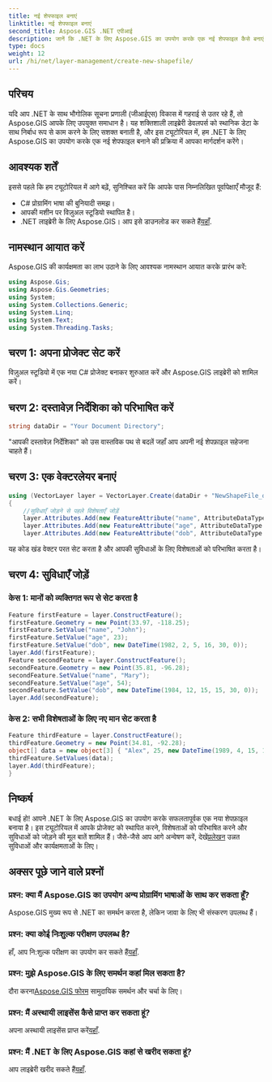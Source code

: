 ```yaml
---
title: नई शेपफाइल बनाएं
linktitle: नई शेपफाइल बनाएं
second_title: Aspose.GIS .NET एपीआई
description: जानें कि .NET के लिए Aspose.GIS का उपयोग करके एक नई शेपफाइल कैसे बनाएं। हमारे चरण-दर-चरण मार्गदर्शिका का पालन करें और स्थानिक डेटा हेरफेर की शक्ति को अनलॉक करें।
type: docs
weight: 12
url: /hi/net/layer-management/create-new-shapefile/
---
```

## परिचय
यदि आप .NET के साथ भौगोलिक सूचना प्रणाली (जीआईएस) विकास में गहराई से उतर रहे हैं, तो Aspose.GIS आपके लिए उपयुक्त समाधान है। यह शक्तिशाली लाइब्रेरी डेवलपर्स को स्थानिक डेटा के साथ निर्बाध रूप से काम करने के लिए सशक्त बनाती है, और इस ट्यूटोरियल में, हम .NET के लिए Aspose.GIS का उपयोग करके एक नई शेपफाइल बनाने की प्रक्रिया में आपका मार्गदर्शन करेंगे।
## आवश्यक शर्तें
इससे पहले कि हम ट्यूटोरियल में आगे बढ़ें, सुनिश्चित करें कि आपके पास निम्नलिखित पूर्वापेक्षाएँ मौजूद हैं:
- C# प्रोग्रामिंग भाषा की बुनियादी समझ।
- आपकी मशीन पर विज़ुअल स्टूडियो स्थापित है।
-  .NET लाइब्रेरी के लिए Aspose.GIS। आप इसे डाउनलोड कर सकते हैं[यहाँ](https://releases.aspose.com/gis/net/).
## नामस्थान आयात करें
Aspose.GIS की कार्यक्षमता का लाभ उठाने के लिए आवश्यक नामस्थान आयात करके प्रारंभ करें:
```csharp
using Aspose.Gis;
using Aspose.Gis.Geometries;
using System;
using System.Collections.Generic;
using System.Linq;
using System.Text;
using System.Threading.Tasks;
```
## चरण 1: अपना प्रोजेक्ट सेट करें
विज़ुअल स्टूडियो में एक नया C# प्रोजेक्ट बनाकर शुरुआत करें और Aspose.GIS लाइब्रेरी को शामिल करें।
## चरण 2: दस्तावेज़ निर्देशिका को परिभाषित करें
```csharp
string dataDir = "Your Document Directory";
```
"आपकी दस्तावेज़ निर्देशिका" को उस वास्तविक पथ से बदलें जहाँ आप अपनी नई शेपफ़ाइल सहेजना चाहते हैं।
## चरण 3: एक वेक्टरलेयर बनाएं
```csharp
using (VectorLayer layer = VectorLayer.Create(dataDir + "NewShapeFile_out.shp", Drivers.Shapefile))
{
    //सुविधाएँ जोड़ने से पहले विशेषताएँ जोड़ें
    layer.Attributes.Add(new FeatureAttribute("name", AttributeDataType.String));
    layer.Attributes.Add(new FeatureAttribute("age", AttributeDataType.Integer));
    layer.Attributes.Add(new FeatureAttribute("dob", AttributeDataType.DateTime));
```
यह कोड खंड वेक्टर परत सेट करता है और आपकी सुविधाओं के लिए विशेषताओं को परिभाषित करता है।
## चरण 4: सुविधाएँ जोड़ें
### केस 1: मानों को व्यक्तिगत रूप से सेट करता है
```csharp
Feature firstFeature = layer.ConstructFeature();
firstFeature.Geometry = new Point(33.97, -118.25);
firstFeature.SetValue("name", "John");
firstFeature.SetValue("age", 23);
firstFeature.SetValue("dob", new DateTime(1982, 2, 5, 16, 30, 0));
layer.Add(firstFeature);
Feature secondFeature = layer.ConstructFeature();
secondFeature.Geometry = new Point(35.81, -96.28);
secondFeature.SetValue("name", "Mary");
secondFeature.SetValue("age", 54);
secondFeature.SetValue("dob", new DateTime(1984, 12, 15, 15, 30, 0));
layer.Add(secondFeature);
```
### केस 2: सभी विशेषताओं के लिए नए मान सेट करता है
```csharp
Feature thirdFeature = layer.ConstructFeature();
thirdFeature.Geometry = new Point(34.81, -92.28);
object[] data = new object[3] { "Alex", 25, new DateTime(1989, 4, 15, 15, 30, 0) };
thirdFeature.SetValues(data);
layer.Add(thirdFeature);
}
```
## निष्कर्ष
 बधाई हो! आपने .NET के लिए Aspose.GIS का उपयोग करके सफलतापूर्वक एक नया शेपफ़ाइल बनाया है। इस ट्यूटोरियल में आपके प्रोजेक्ट को स्थापित करने, विशेषताओं को परिभाषित करने और सुविधाओं को जोड़ने की मूल बातें शामिल हैं। जैसे-जैसे आप आगे अन्वेषण करें, देखें[प्रलेखन](https://reference.aspose.com/gis/net/) उन्नत सुविधाओं और कार्यक्षमताओं के लिए।
## अक्सर पूछे जाने वाले प्रश्नों
### प्रश्न: क्या मैं Aspose.GIS का उपयोग अन्य प्रोग्रामिंग भाषाओं के साथ कर सकता हूँ?
Aspose.GIS मुख्य रूप से .NET का समर्थन करता है, लेकिन जावा के लिए भी संस्करण उपलब्ध हैं।
### प्रश्न: क्या कोई निःशुल्क परीक्षण उपलब्ध है?
 हाँ, आप नि:शुल्क परीक्षण का उपयोग कर सकते हैं[यहाँ](https://releases.aspose.com/).
### प्रश्न: मुझे Aspose.GIS के लिए समर्थन कहां मिल सकता है?
 दौरा करना[Aspose.GIS फोरम](https://forum.aspose.com/c/gis/33) सामुदायिक समर्थन और चर्चा के लिए।
### प्रश्न: मैं अस्थायी लाइसेंस कैसे प्राप्त कर सकता हूं?
 अपना अस्थायी लाइसेंस प्राप्त करें[यहाँ](https://purchase.aspose.com/temporary-license/).
### प्रश्न: मैं .NET के लिए Aspose.GIS कहां से खरीद सकता हूं?
 आप लाइब्रेरी खरीद सकते हैं[यहाँ](https://purchase.aspose.com/buy).